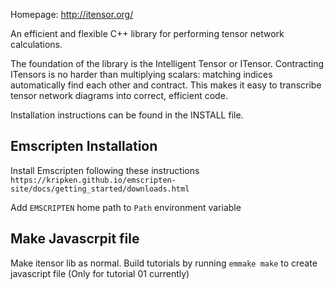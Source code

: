 Homepage: http://itensor.org/

An efficient and flexible C++ library for performing tensor network calculations.

The foundation of the library is the Intelligent Tensor or ITensor. 
Contracting ITensors is no harder than multiplying scalars: matching indices 
automatically find each other and contract. This makes it easy to transcribe 
tensor network diagrams into correct, efficient code.

Installation instructions can be found in the INSTALL file.

## Emscripten Installation
Install Emscripten following these instructions
`https://kripken.github.io/emscripten-site/docs/getting_started/downloads.html`

Add `EMSCRIPTEN` home path to  `Path` environment variable

## Make Javascrpit file
Make itensor lib as normal. Build tutorials by running `emmake make` to create javascript file (Only for tutorial 01 currently)
